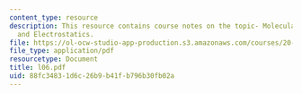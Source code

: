 ```yaml
---
content_type: resource
description: This resource contains course notes on the topic- Molecular Dynamics
  and Electrostatics.
file: https://ol-ocw-studio-app-production.s3.amazonaws.com/courses/20-482j-foundations-of-algorithms-and-computational-techniques-in-systems-biology-spring-2006/88fc34831d6c26b9b41fb796b30fb02a_l06.pdf
file_type: application/pdf
resourcetype: Document
title: l06.pdf
uid: 88fc3483-1d6c-26b9-b41f-b796b30fb02a
---
```

